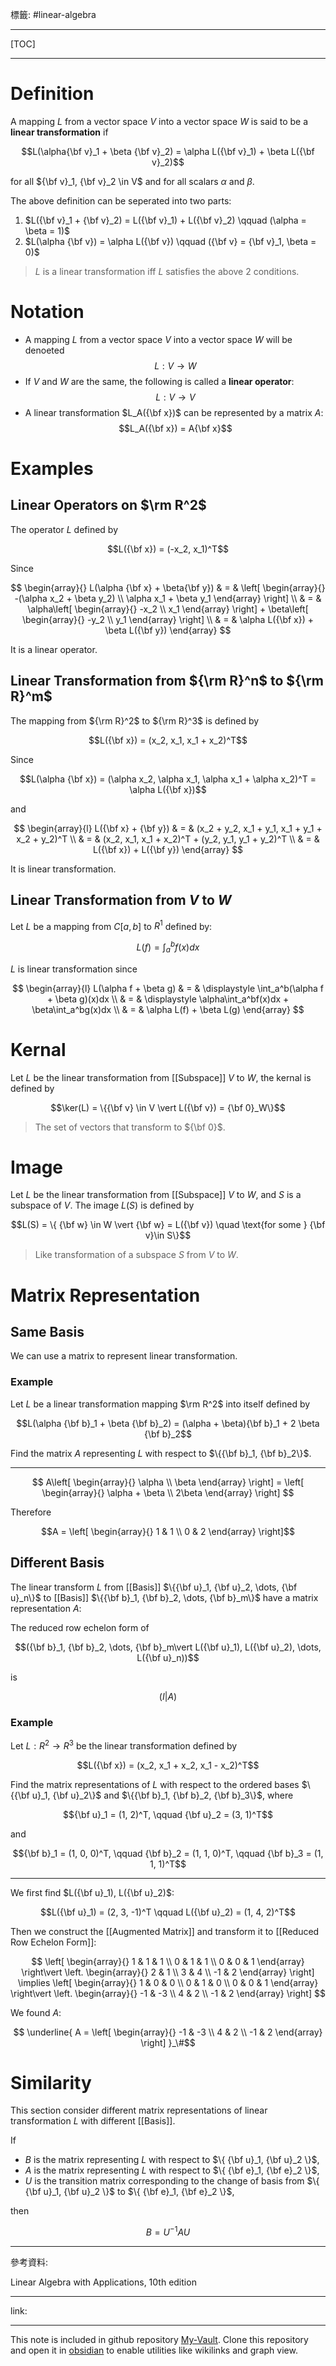  標籤: #linear-algebra 

---

[TOC]

---

# Definition

A mapping $L$ from a vector space $V$ into a vector space $W$ is said to be a **linear transformation** if

$$L(\alpha{\bf v}_1 + \beta {\bf v}_2) = \alpha L({\bf v}_1) + \beta L({\bf v}_2)$$

for all ${\bf v}_1, {\bf v}_2 \in V$ and for all scalars $\alpha$ and $\beta$.

The above definition can be seperated into two parts:

1. $L({\bf v}_1 + {\bf v}_2) = L({\bf v}_1) + L({\bf v}_2) \qquad (\alpha = \beta = 1)$
2. $L(\alpha {\bf v}) = \alpha L({\bf v}) \qquad ({\bf v} = {\bf v}_1, \beta = 0)$

> $L$ is a linear transformation iff $L$ satisfies the above 2 conditions.

# Notation

- A mapping $L$ from a vector space $V$ into a vector space $W$ will be denoeted $$L: V \rightarrow W$$
- If $V$ and $W$ are the same, the following is called a **linear operator**: $$L: V \rightarrow V$$
- A linear transformation $L_A({\bf x})$ can be represented by a matrix $A$: $$L_A({\bf x}) = A{\bf x}$$

# Examples

## Linear Operators on $\rm R^2$

The operator $L$ defined by

$$L({\bf x}) = (-x_2, x_1)^T$$

Since 

$$
\begin{array}{}
	L(\alpha {\bf x} + \beta{\bf y}) & = & 
	\left[
		\begin{array}{}
			-(\alpha x_2 + \beta y_2) \\
			\alpha x_1 + \beta y_1
		\end{array}
	\right] \\
	& = & 
	\alpha\left[
		 \begin{array}{}
		 -x_2 \\
		 x_1
		 \end{array}
	\right] +
	\beta\left[
		\begin{array}{}
			 -y_2 \\
			 y_1
		\end{array}
	\right] \\
	& = & 
	\alpha L({\bf x}) +
	\beta L({\bf y})
\end{array}
$$

It is a linear operator.

## Linear Transformation from ${\rm R}^n$ to ${\rm R}^m$

The mapping from ${\rm R}^2$ to ${\rm R}^3$ is defined by

$$L({\bf x}) = (x_2, x_1, x_1 + x_2)^T$$

Since 

$$L(\alpha {\bf x}) = (\alpha x_2, \alpha x_1, \alpha x_1 + \alpha x_2)^T = \alpha L({\bf x})$$

and

$$
\begin{array}{l}
	L({\bf x} + {\bf y}) & = &
	(x_2 + y_2, x_1 + y_1, x_1 + y_1 + x_2 + y_2)^T \\
	& = & (x_2, x_1, x_1 + x_2)^T + (y_2, y_1, y_1 + y_2)^T \\
	& = & L({\bf x}) + L({\bf y})
\end{array}
$$

It is linear transformation.

## Linear Transformation from $V$ to $W$

Let $L$ be a mapping from $C[a, b]$ to $R^1$ defined by:

$$L(f) = \int_a^b f(x)dx$$

$L$ is linear transformation since

$$
\begin{array}{l}
	L(\alpha f + \beta g) & = &
	\displaystyle \int_a^b(\alpha f + \beta g)(x)dx \\
	& = & \displaystyle
	\alpha\int_a^bf(x)dx + \beta\int_a^bg(x)dx \\
	& = & \alpha L(f) + \beta L(g)
\end{array}
$$

# Kernal

Let $L$ be the linear transformation from [[Subspace]] $V$ to $W$, the kernal is defined by

$$\ker(L) = \{{\bf v} \in V \vert L({\bf v}) = {\bf 0}_W\}$$

> The set of vectors that transform to ${\bf 0}$.

# Image

Let $L$ be the linear transformation from [[Subspace]] $V$ to $W$, and $S$ is a subspace of $V$. The image $L(S)$ is defined by

$$L(S) = \{ {\bf w} \in W \vert {\bf w} = L({\bf v}) \quad \text{for some } {\bf v}\in S\}$$

> Like transformation of a subspace $S$ from $V$ to $W$.

# Matrix Representation

## Same Basis

We can use a matrix to represent linear transformation.

### Example

Let $L$ be a linear transformation mapping $\rm R^2$ into itself defined by

$$L(\alpha {\bf b}_1 + \beta {\bf b}_2) = (\alpha + \beta){\bf b}_1 + 2 \beta {\bf b}_2$$

Find the matrix $A$ representing $L$ with respect to $\{{\bf b}_1, {\bf b}_2\}$.

---

$$
A\left[
	\begin{array}{}
		\alpha \\
		\beta
	\end{array}
\right] = 
\left[
	\begin{array}{}
		\alpha + \beta \\
		2\beta
	\end{array}
\right]
$$

Therefore

$$A = 
\left[
	\begin{array}{}
		1 & 1 \\
		0 & 2
	\end{array}
\right]$$

## Different Basis

The linear transform $L$ from [[Basis]] $\{{\bf u}_1, {\bf u}_2, \dots, {\bf u}_n\}$ to [[Basis]] $\{{\bf b}_1, {\bf b}_2, \dots, {\bf b}_m\}$ have a matrix representation $A$:

The reduced row echelon form of 

$$({\bf b}_1, {\bf b}_2, \dots, {\bf b}_m\vert L({\bf u}_1), L({\bf u}_2), \dots, L({\bf u}_n))$$

is 

$$(I\vert A)$$

### Example

Let $L: R^2 \rightarrow R^3$ be the linear transformation defined by

$$L({\bf x}) = (x_2, x_1 + x_2, x_1 - x_2)^T$$

Find the matrix representations of $L$ with respect to the ordered bases $\{{\bf u}_1, {\bf u}_2\}$ and $\{{\bf b}_1, {\bf b}_2, {\bf b}_3\}$, where

$${\bf u}_1 = (1, 2)^T, \qquad {\bf u}_2 = (3, 1)^T$$

and

$${\bf b}_1 = (1, 0, 0)^T, \qquad {\bf b}_2 = (1, 1, 0)^T, \qquad {\bf b}_3 = (1, 1, 1)^T$$

---

We first find $L({\bf u}_1), L({\bf u}_2)$:

$$L({\bf u}_1) = (2, 3, -1)^T \qquad L({\bf u}_2) = (1, 4, 2)^T$$

Then we construct the [[Augmented Matrix]] and transform it to [[Reduced Row Echelon Form]]:

$$
\left[
	\begin{array}{}
		1 & 1 & 1 \\
		0 & 1 & 1 \\
		0 & 0 & 1
	\end{array}
\right\vert
\left.
	\begin{array}{}
		2 & 1 \\
		3 & 4 \\
		-1 & 2
	\end{array}
\right]
\implies
\left[
	\begin{array}{}
	1 & 0 & 0 \\
	0 & 1 & 0 \\
	0 & 0 & 1
	\end{array}
\right\vert
\left.
	\begin{array}{}
		-1 & -3 \\
		4 & 2 \\
		-1 & 2
	\end{array}
\right]
$$

We found $A$:

$$
\underline{
	A = 
	\left[
		\begin{array}{}
			-1 & -3 \\
			4 & 2 \\
			-1 & 2
		\end{array}
	\right]
}_\#$$

# Similarity

This section consider different matrix representations of linear transformation $L$ with different [[Basis]].

If

- $B$ is the matrix representing $L$ with respect to $\{ {\bf u}_1, {\bf u}_2 \}$,
- $A$ is the matrix representing $L$ with respect to $\{ {\bf e}_1, {\bf e}_2 \}$,
- $U$ is the transition matrix corresponding to the change of basis from $\{ {\bf u}_1, {\bf u}_2 \}$ to $\{ {\bf e}_1, {\bf e}_2 \}$,

then 

$$B = U^{-1}AU$$

---

參考資料:

Linear Algebra with Applications, 10th edition

---

link:


---

This note is included in github repository [My-Vault](https://github.com/LittleD3092/My-Vault.git). Clone this repository and open it in [obsidian](https://obsidian.md/) to enable utilities like wikilinks and graph view.